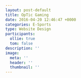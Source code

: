 ```yaml
---
layout: post-default
title: OpTic Gaming
date: 2016-04-20 12:46:47 +0000
categories: E-Sports
type: Website Design
participants:
  ollie: true
  tom: false
description: ''
image:
  meta: ''
  header: ''
  thumbnail: ''
---
```


